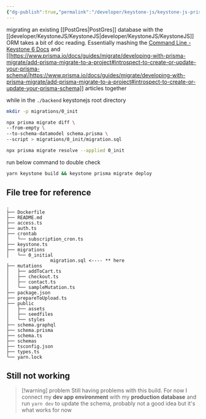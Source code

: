 ```yaml
---
{"dg-publish":true,"permalink":"/developer/keystone-js/keystone-js-prisma-migration/","noteIcon":""}
---
```


migrating an existing [[PostGres\|PostGres]] database with the [[developer/KeystoneJS/KeystoneJS\|developer/KeystoneJS/KeystoneJS]] ORM takes a bit of doc reading. Essentially mashing the [Command Line - Keystone 6 Docs](https://keystonejs.com/docs/guides/cli) and [[https://www.prisma.io/docs/guides/migrate/developing-with-prisma-migrate/add-prisma-migrate-to-a-project#introspect-to-create-or-update-your-prisma-schema\|https://www.prisma.io/docs/guides/migrate/developing-with-prisma-migrate/add-prisma-migrate-to-a-project#introspect-to-create-or-update-your-prisma-schema]] articles together

while in the `./backend` keystonejs root directory

```bash
mkdir -p migrations/0_init
```

```bash
npx prisma migrate diff \
--from-empty \
--to-schema-datamodel schema.prisma \
--script > migrations/0_init/migration.sql
```

```bash
npx prisma migrate resolve --applied 0_init
```

run below command to double check

```bash
yarn keystone build && keystone prisma migrate deploy
```

## File tree for reference

```
.
├── Dockerfile
├── README.md
├── access.ts
├── auth.ts
├── crontab
│   └── subscription_cron.ts
├── keystone.ts
├── migrations
│   └── 0_initial
				migration.sql <---- ** here
├── mutations
│   ├── addToCart.ts
│   ├── checkout.ts
│   ├── contact.ts
│   └── sampleMutation.ts
├── package.json
├── prepareToUpload.ts
├── public
│   ├── assets
│   ├── seedfiles
│   └── styles
├── schema.graphql
├── schema.prisma
├── schema.ts
├── schemas
├── tsconfig.json
├── types.ts
└── yarn.lock
```


## Still not working

> [!warning] problem
> Still having problems with this build. For now I connect my **dev app environment** with my **production database** and run `yarn dev` to update the schema, probably not a good idea but it's what works for now


